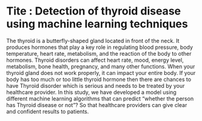 # Tite : Detection of thyroid disease using machine learning techniques

The thyroid is a butterfly-shaped gland located in front of the neck. It produces hormones that
play a key role in regulating blood pressure, body temperature, heart rate, metabolism, and the
reaction of the body to other hormones. Thyroid disorders can affect heart rate, mood, energy
level, metabolism, bone health, pregnancy, and many other functions. When your thyroid gland
does not work properly, it can impact your entire body. If your body has too much or too little
thyroid hormone then there are chances to have Thyroid disorder which is serious and needs to
be treated by your healthcare provider. In this study, we have developed a model using different
machine learning algorithms that can predict “whether the person has Thyroid disease or not”?
So that healthcare providers can give clear and confident results to patients.
